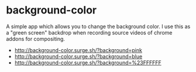 # background-color

A simple app which allows you to change the background color. I use this as a "green screen" backdrop when recording source videos of chrome addons for compositing.

 - http://background-color.surge.sh/?background=pink
 - http://background-color.surge.sh/?background=blue
 - http://background-color.surge.sh/?background=%23FFFFFF
